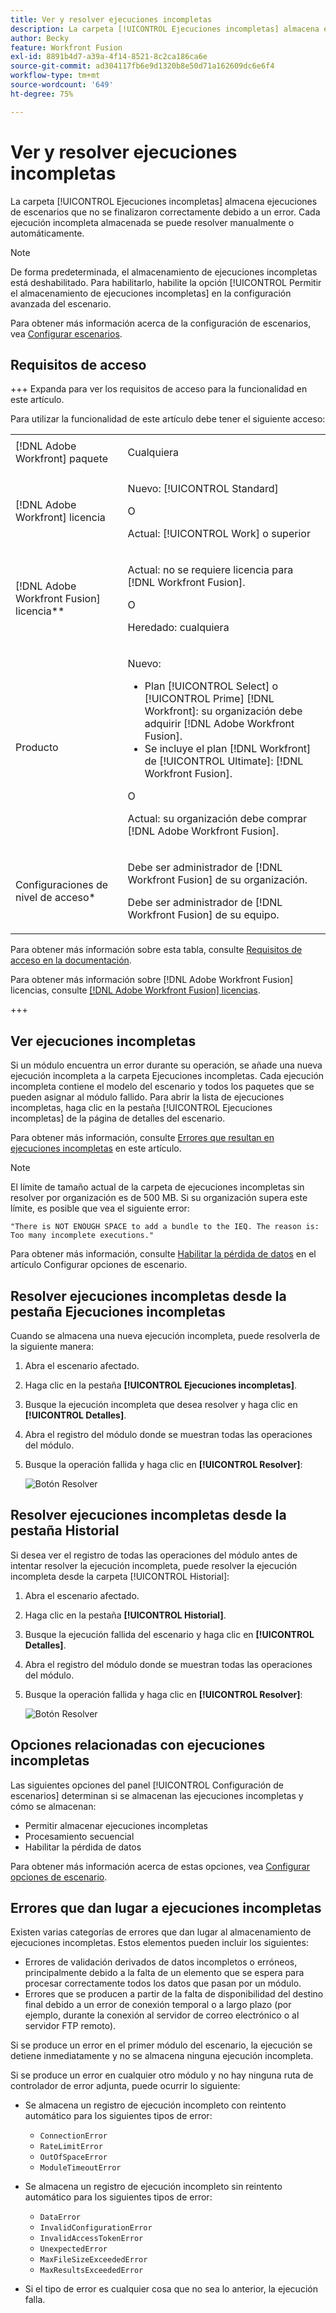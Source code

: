 ```yaml
---
title: Ver y resolver ejecuciones incompletas
description: La carpeta [!UICONTROL Ejecuciones incompletas] almacena ejecuciones de escenarios que no se finalizaron correctamente debido a un error. Cada ejecución incompleta almacenada se puede resolver manualmente o automáticamente.
author: Becky
feature: Workfront Fusion
exl-id: 8891b4d7-a39a-4f14-8521-8c2ca186ca6e
source-git-commit: ad304117fb6e9d1320b8e50d71a162609dc6e6f4
workflow-type: tm+mt
source-wordcount: '649'
ht-degree: 75%

---
```


# Ver y resolver ejecuciones incompletas

La carpeta [!UICONTROL Ejecuciones incompletas] almacena ejecuciones de escenarios que no se finalizaron correctamente debido a un error. Cada ejecución incompleta almacenada se puede resolver manualmente o automáticamente.

>[!NOTE]
>
>De forma predeterminada, el almacenamiento de ejecuciones incompletas está deshabilitado. Para habilitarlo, habilite la opción [!UICONTROL Permitir el almacenamiento de ejecuciones incompletas] en la configuración avanzada del escenario.
>
>Para obtener más información acerca de la configuración de escenarios, vea [Configurar escenarios](/help/workfront-fusion/create-scenarios/config-scenarios-settings/configure-scenario-settings.md).

## Requisitos de acceso

+++ Expanda para ver los requisitos de acceso para la funcionalidad en este artículo.

Para utilizar la funcionalidad de este artículo debe tener el siguiente acceso:

<table style="table-layout:auto">
 <col> 
 <col> 
 <tbody> 
  <tr> 
   <td role="rowheader">[!DNL Adobe Workfront] paquete</td> 
   <td> <p>Cualquiera</p> </td> 
  </tr> 
  <tr data-mc-conditions=""> 
   <td role="rowheader">[!DNL Adobe Workfront] licencia</td> 
   <td> <p>Nuevo: [!UICONTROL Standard]</p><p>O</p><p>Actual: [!UICONTROL Work] o superior</p> </td> 
  </tr> 
  <tr> 
   <td role="rowheader">[!DNL Adobe Workfront Fusion] licencia**</td> 
   <td>
   <p>Actual: no se requiere licencia para [!DNL Workfront Fusion].</p>
   <p>O</p>
   <p>Heredado: cualquiera </p>
   </td> 
  </tr> 
  <tr> 
   <td role="rowheader">Producto</td> 
   <td>
   <p>Nuevo:</p> <ul><li>Plan [!UICONTROL Select] o [!UICONTROL Prime] [!DNL Workfront]: su organización debe adquirir [!DNL Adobe Workfront Fusion].</li><li>Se incluye el plan [!DNL Workfront] de [!UICONTROL Ultimate]: [!DNL Workfront Fusion].</li></ul>
   <p>O</p>
   <p>Actual: su organización debe comprar [!DNL Adobe Workfront Fusion].</p>
   </td> 
  </tr>
  <tr data-mc-conditions=""> 
   <td role="rowheader">Configuraciones de nivel de acceso*</td> 
   <td> 
     <p>Debe ser administrador de [!DNL Workfront Fusion] de su organización.</p>
     <p>Debe ser administrador de [!DNL Workfront Fusion] de su equipo.</p>
   </td> 
  </tr> 
   </td> 
  </tr> 
 </tbody> 
</table>

Para obtener más información sobre esta tabla, consulte [Requisitos de acceso en la documentación](/help/workfront-fusion/references/licenses-and-roles/access-level-requirements-in-documentation.md).

Para obtener más información sobre [!DNL Adobe Workfront Fusion] licencias, consulte [[!DNL Adobe Workfront Fusion] licencias](/help/workfront-fusion/set-up-and-manage-workfront-fusion/licensing-operations-overview/license-automation-vs-integration.md).

+++

## Ver ejecuciones incompletas

Si un módulo encuentra un error durante su operación, se añade una nueva ejecución incompleta a la carpeta Ejecuciones incompletas. Cada ejecución incompleta contiene el modelo del escenario y todos los paquetes que se pueden asignar al módulo fallido. Para abrir la lista de ejecuciones incompletas, haga clic en la pestaña [!UICONTROL Ejecuciones incompletas] de la página de detalles del escenario.

<!--

![Incomplete executions tab](assets/incomplete-executions-tab-350x102.png)

-->

Para obtener más información, consulte [Errores que resultan en ejecuciones incompletas](#errors-resulting-into-incomplete-executions) en este artículo.

>[!NOTE]
>
>El límite de tamaño actual de la carpeta de ejecuciones incompletas sin resolver por organización es de 500 MB. Si su organización supera este límite, es posible que vea el siguiente error:
>
>`"There is NOT ENOUGH SPACE to add a bundle to the IEQ. The reason is: Too many incomplete executions."`
>
>Para obtener más información, consulte [Habilitar la pérdida de datos](/help/workfront-fusion/create-scenarios/config-scenarios-settings/configure-scenario-settings.md#enable-data-loss) en el artículo Configurar opciones de escenario.


## Resolver ejecuciones incompletas desde la pestaña Ejecuciones incompletas

Cuando se almacena una nueva ejecución incompleta, puede resolverla de la siguiente manera:

1. Abra el escenario afectado.
1. Haga clic en la pestaña **[!UICONTROL Ejecuciones incompletas]**.
1. Busque la ejecución incompleta que desea resolver y haga clic en **[!UICONTROL Detalles]**.
1. Abra el registro del módulo donde se muestran todas las operaciones del módulo.
1. Busque la operación fallida y haga clic en **[!UICONTROL Resolver]**:

   ![Botón Resolver](assets/resolve-btn-350x188.png)



## Resolver ejecuciones incompletas desde la pestaña Historial

Si desea ver el registro de todas las operaciones del módulo antes de intentar resolver la ejecución incompleta, puede resolver la ejecución incompleta desde la carpeta [!UICONTROL Historial]:

1. Abra el escenario afectado.
1. Haga clic en la pestaña **[!UICONTROL Historial]**.
1. Busque la ejecución fallida del escenario y haga clic en **[!UICONTROL Detalles]**.
1. Abra el registro del módulo donde se muestran todas las operaciones del módulo.
1. Busque la operación fallida y haga clic en **[!UICONTROL Resolver]**:

   ![Botón Resolver](assets/resolve-btn-350x188.png)

## Opciones relacionadas con ejecuciones incompletas

Las siguientes opciones del panel [!UICONTROL Configuración de escenarios] determinan si se almacenan las ejecuciones incompletas y cómo se almacenan:

* Permitir almacenar ejecuciones incompletas
* Procesamiento secuencial
* Habilitar la pérdida de datos

Para obtener más información acerca de estas opciones, vea [Configurar opciones de escenario](/help/workfront-fusion/create-scenarios/config-scenarios-settings/configure-scenario-settings.md).

## Errores que dan lugar a ejecuciones incompletas

Existen varias categorías de errores que dan lugar al almacenamiento de ejecuciones incompletas. Estos elementos pueden incluir los siguientes:

* Errores de validación derivados de datos incompletos o erróneos, principalmente debido a la falta de un elemento que se espera para procesar correctamente todos los datos que pasan por un módulo.
* Errores que se producen a partir de la falta de disponibilidad del destino final debido a un error de conexión temporal o a largo plazo (por ejemplo, durante la conexión al servidor de correo electrónico o al servidor FTP remoto).

Si se produce un error en el primer módulo del escenario, la ejecución se detiene inmediatamente y no se almacena ninguna ejecución incompleta.

Si se produce un error en cualquier otro módulo y no hay ninguna ruta de controlador de error adjunta, puede ocurrir lo siguiente:

* Se almacena un registro de ejecución incompleto con reintento automático para los siguientes tipos de error:

   * `ConnectionError`
   * `RateLimitError`
   * `OutOfSpaceError`
   * `ModuleTimeoutError`

* Se almacena un registro de ejecución incompleto sin reintento automático para los siguientes tipos de error:

   * `DataError`
   * `InvalidConfigurationError`
   * `InvalidAccessTokenError`
   * `UnexpectedError`
   * `MaxFileSizeExceededError`
   * `MaxResultsExceededError`

* Si el tipo de error es cualquier cosa que no sea lo anterior, la ejecución falla.
